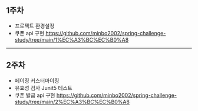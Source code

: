 ## 1주차

- 프로젝트 환경설정
- 쿠폰 api 구현 https://github.com/minbo2002/spring-challenge-study/tree/main/1%EC%A3%BC%EC%B0%A8

---

## 2주차
- 페이징 커스터마이징
- 유효성 검사 Junit5 테스트
- 쿠폰 발급 api 구현 https://github.com/minbo2002/spring-challenge-study/tree/main/2%EC%A3%BC%EC%B0%A8
